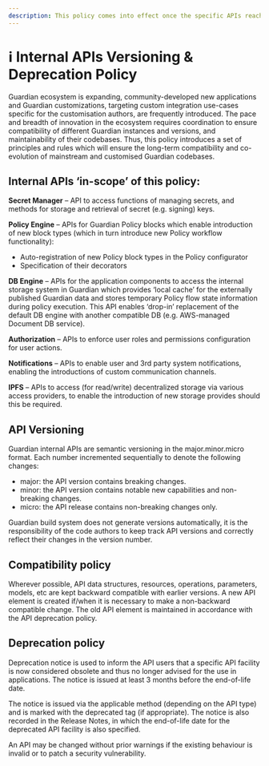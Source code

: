 ```yaml
---
description: This policy comes into effect once the specific APIs reach versions 1.0.
---
```


# ℹ️ Internal APIs Versioning & Deprecation Policy

Guardian ecosystem is expanding, community-developed new applications and Guardian customizations, targeting custom integration use-cases specific for the customisation authors, are frequently introduced. The pace and breadth of innovation in the ecosystem requires coordination to ensure compatibility of different Guardian instances and versions, and maintainability of their codebases. Thus, this policy introduces a set of principles and rules which will ensure the long-term compatibility and co-evolution of mainstream and customised Guardian codebases.&#x20;

## **Internal APIs ‘in-scope’ of this policy:**&#x20;

**Secret Manager** – API to access functions of managing secrets, and methods for storage and retrieval of secret (e.g. signing) keys.&#x20;

**Policy Engine** – APIs for Guardian Policy blocks which enable introduction of new block types (which in turn introduce new Policy workflow functionality):&#x20;

* Auto-registration of new Policy block types in the Policy configurator&#x20;
* Specification of their decorators&#x20;

**DB Engine** – APIs for the application components to access the internal storage system in Guardian which provides ‘local cache’ for the externally published Guardian data and stores temporary Policy flow state information during policy execution. This API enables ‘drop-in’ replacement of the default DB engine with another compatible DB (e.g. AWS-managed Document DB service). &#x20;

**Authorization** – APIs to enforce user roles and permissions configuration for user actions.&#x20;

**Notifications** – APIs to enable user and 3rd party system notifications, enabling the introductions of custom communication channels.&#x20;

**IPFS** – APIs to access (for read/write) decentralized storage via various access providers, to enable the introduction of new storage provides should this be required.&#x20;

## API Versioning&#x20;

Guardian internal APIs are semantic versioning in the major.minor.micro format. Each number incremented sequentially to denote the following changes:&#x20;

* major: the API version contains breaking changes.&#x20;
* minor: the API version contains notable new capabilities and non-breaking changes.&#x20;
* micro: the API release contains non-breaking changes only.&#x20;

Guardian build system does not generate versions automatically, it is the responsibility of the code authors to keep track API versions and correctly reflect their changes in the version number.&#x20;

## Compatibility policy&#x20;

Wherever possible, API data structures, resources, operations, parameters, models, etc are kept backward compatible with earlier versions. A new API element is created if/when it is necessary to make a non-backward compatible change. The old API element is maintained in accordance with the API deprecation policy.&#x20;

## Deprecation policy&#x20;

Deprecation notice is used to inform the API users that a specific API facility is now considered obsolete and thus no longer advised for the use in applications. The notice is issued at least 3 months before the end-of-life date.&#x20;

The notice is issued via the applicable method (depending on the API type) and is marked with the deprecated tag (if appropriate). The notice is also recorded in the Release Notes, in which the end-of-life date for the deprecated API facility is also specified.&#x20;

An API may be changed without prior warnings if the existing behaviour is invalid or to patch a security vulnerability.&#x20;
